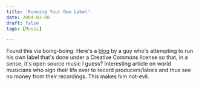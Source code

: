 ```yaml
---
title: 'Running Your Own Label'
date: 2004-03-08
draft: false
tags: [Music]

---
```


Found this via boing-boing: Here's a [blog](http://blogs.magnatune.com/buckman/) by a guy who's attempting to run his own label that's done under a Creative Commons license so that, in a sense, it's open source music I guess? Interesting article on world musicians who sign their life over to record producers/labels and thus see no money from their recordings. This makes him not-evil.